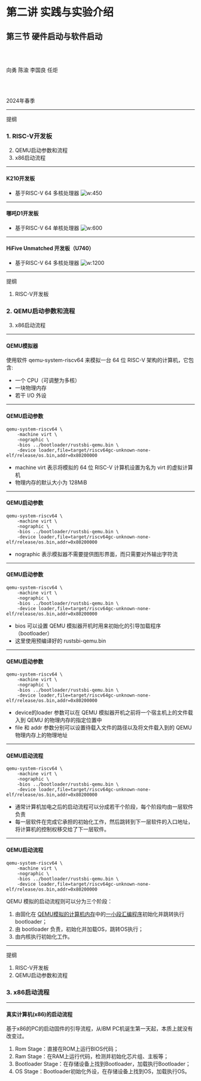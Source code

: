 
# 第二讲 实践与实验介绍
## 第三节 硬件启动与软件启动

<br>
<br>

向勇 陈渝 李国良 任炬 

<br>
<br>

2024年春季

---
提纲

### 1. RISC-V开发板
2. QEMU启动参数和流程
3. x86启动流程

---
#### K210开发板
- 基于RISC-V 64 多核处理器
![w:450](figs/k210.png)

---
#### 哪吒D1开发板
- 基于RISC-V 64 单核处理器
![w:600](figs/d1.png)

---
#### HiFive Unmatched 开发板（U740）
- 基于RISC-V 64 多核处理器
![w:1200](figs/sifive-hardware.png)

---
提纲

1. RISC-V开发板
### 2. QEMU启动参数和流程
3. x86启动流程

---

#### QEMU模拟器

使用软件 qemu-system-riscv64 来模拟一台 64 位 RISC-V 架构的计算机，它包含:
- 一个 CPU（可调整为多核）
- 一块物理内存
- 若干 I/O 外设

---
#### QEMU启动参数
```
qemu-system-riscv64 \
    -machine virt \
    -nographic \
    -bios ../bootloader/rustsbi-qemu.bin \
    -device loader,file=target/riscv64gc-unknown-none-elf/release/os.bin,addr=0x80200000
```
- machine virt 表示将模拟的 64 位 RISC-V 计算机设置为名为 virt 的虚拟计算机
- 物理内存的默认大小为 128MiB 

---
#### QEMU启动参数
```
qemu-system-riscv64 \
    -machine virt \
    -nographic \
    -bios ../bootloader/rustsbi-qemu.bin \
    -device loader,file=target/riscv64gc-unknown-none-elf/release/os.bin,addr=0x80200000
```
- nographic 表示模拟器不需要提供图形界面，而只需要对外输出字符流


---
#### QEMU启动参数
```
qemu-system-riscv64 \
    -machine virt \
    -nographic \
    -bios ../bootloader/rustsbi-qemu.bin \
    -device loader,file=target/riscv64gc-unknown-none-elf/release/os.bin,addr=0x80200000
```
- bios 可以设置 QEMU 模拟器开机时用来初始化的引导加载程序（bootloader）
- 这里使用预编译好的 rustsbi-qemu.bin

---
#### QEMU启动参数
```
qemu-system-riscv64 \
    -machine virt \
    -nographic \
    -bios ../bootloader/rustsbi-qemu.bin \
    -device loader,file=target/riscv64gc-unknown-none-elf/release/os.bin,addr=0x80200000
```
- device的loader 参数可以在 QEMU 模拟器开机之前将一个宿主机上的文件载入到 QEMU 的物理内存的指定位置中
- file 和 addr 参数分别可以设置待载入文件的路径以及将文件载入到的 QEMU 物理内存上的物理地址

---
#### QEMU启动流程

```
qemu-system-riscv64 \
    -machine virt \
    -nographic \
    -bios ../bootloader/rustsbi-qemu.bin \
    -device loader,file=target/riscv64gc-unknown-none-elf/release/os.bin,addr=0x80200000
```
- 通常计算机加电之后的启动流程可以分成若干个阶段，每个阶段均由一层软件负责
- 每一层软件在完成它承担的初始化工作，然后跳转到下一层软件的入口地址，将计算机的控制权移交给了下一层软件。

---
#### QEMU启动流程

```
qemu-system-riscv64 \
    -machine virt \
    -nographic \
    -bios ../bootloader/rustsbi-qemu.bin \
    -device loader,file=target/riscv64gc-unknown-none-elf/release/os.bin,addr=0x80200000
```
QEMU 模拟的启动流程则可以分为三个阶段：
1. 由固化在 [QEMU模拟的计算机内存](https://github.com/LearningOS/qemu/blob/386b2a5767f7642521cd07930c681ec8a6057e60/hw/riscv/virt.c#L59)中的[一小段汇编程序](https://github.com/LearningOS/qemu/blob/386b2a5767f7642521cd07930c681ec8a6057e60/hw/riscv/virt.c#L536)初始化并跳转执行bootloader；
2. 由 bootloader 负责，初始化并加载OS，跳转OS执行；
3. 由内核执行初始化工作。

---
提纲

1. RISC-V开发板
2. QEMU启动参数和流程
### 3. x86启动流程

---
#### 真实计算机(x86)的启动流程
基于x86的PC的启动固件的引导流程，从IBM PC机诞生第一天起，本质上就没有改变过。

1. Rom Stage：直接在ROM上运行BIOS代码；
2. Ram Stage：在RAM上运行代码，检测并初始化芯片组、主板等；
3. Bootloader Stage：在存储设备上找到Bootloader，加载执行Bootloader；
4. OS Stage：Bootloader初始化外设，在存储设备上找到OS，加载执行OS。